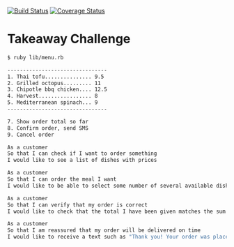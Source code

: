 [![Build Status](https://travis-ci.org/rodcul/takeaway-challenge.svg?branch=master)](https://travis-ci.org/rodcul/takeaway-challenge)
[![Coverage Status](https://coveralls.io/repos/rodcul/takeaway-challenge/badge.png)](https://coveralls.io/r/rodcul/takeaway-challenge)

Takeaway Challenge
==================

```sh
$ ruby lib/menu.rb

--------------------------------
1. Thai tofu............... 9.5
2. Grilled octopus......... 11
3. Chipotle bbq chicken.... 12.5
4. Harvest................. 8
5. Mediterranean spinach... 9
--------------------------------

7. Show order total so far
8. Confirm order, send SMS
9. Cancel order

```



```sh
As a customer
So that I can check if I want to order something
I would like to see a list of dishes with prices

As a customer
So that I can order the meal I want
I would like to be able to select some number of several available dishes

As a customer
So that I can verify that my order is correct
I would like to check that the total I have been given matches the sum of the various dishes in my order

As a customer
So that I am reassured that my order will be delivered on time
I would like to receive a text such as "Thank you! Your order was placed and will be delivered before 18:52" after I have ordered
```
